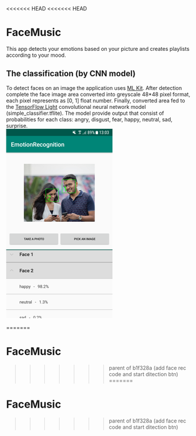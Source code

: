 <<<<<<< HEAD
<<<<<<< HEAD
# FaceMusic
This app detects your emotions based on your picture and creates playlists according to your mood.  

## The classification (by CNN model)
To detect faces on an image the application uses [ML Kit](https://developers.google.com/ml-kit).
After detection complete the face image area converted into greyscale 48*48 pixel format, each pixel represents as [0, 1] float number.
Finally, converted area fed to the [TensorFlow Light](https://www.tensorflow.org/lite/guide) convolutional neural network model (simple_classifier.tflite).
The model provide output that consist of probabilities for each class: angry, disgust, fear, happy, neutral, sad, surprise.  
<img src="/images/example.png" width="288" height="512">


=======
# FaceMusic
>>>>>>> parent of b1f328a (add face rec code and start ditection btn)
=======
# FaceMusic
>>>>>>> parent of b1f328a (add face rec code and start ditection btn)
